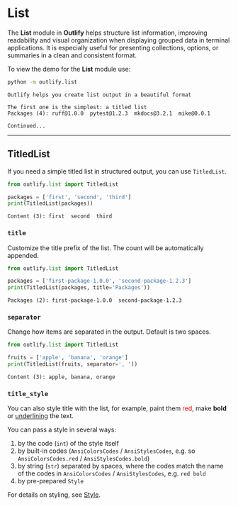 # List

The **List** module in **Outlify** helps structure list information, improving
readability and visual organization when displaying grouped data in
terminal applications. It is especially useful for presenting collections,
options, or summaries in a clean and consistent format.

To view the demo for the **List** module use:

```sh
python -m outlify.list
```

<div class="result" markdown>

```
Outlify helps you create list output in a beautiful format

The first one is the simplest: a titled list
Packages (4): ruff@1.0.0  pytest@1.2.3  mkdocs@3.2.1  mike@0.0.1

Continued...
```

</div>

---

## TitledList
If you need a simple titled list in structured output, you can use `TitledList`.

```python
from outlify.list import TitledList

packages = ['first', 'second', 'third']
print(TitledList(packages))
```

<div class="result" markdown>

```
Content (3): first  second  third
```

</div>

### `title`
Customize the title prefix of the list. The count will be automatically appended.

```python
from outlify.list import TitledList

packages = ['first-package-1.0.0', 'second-package-1.2.3']
print(TitledList(packages, title='Packages'))
```

<div class="result" markdown>

```
Packages (2): first-package-1.0.0  second-package-1.2.3
```

</div>

### `separator`
Change how items are separated in the output. Default is two spaces.

```python
from outlify.list import TitledList

fruits = ['apple', 'banana', 'orange']
print(TitledList(fruits, separator=', '))
```

<div class="result" markdown>

```
Content (3): apple, banana, orange
```

</div>

### `title_style`

You can also style title with the list, for example, 
paint them <span style="color: red;">red</span>, make **bold** or 
<span style="text-decoration: underline;">underlining</span> the text.

You can pass a style in several ways:

1. by the code (`int`) of the style itself
2. by built-in codes (`AnsiColorsCodes` / `AnsiStylesCodes`, e.g. so `AnsiColorsCodes.red` / `AnsiStylesCodes.bold`)
3. by string (`str`) separated by spaces, where the codes match the name of the codes in `AnsiColorsCodes` / `AnsiStylesCodes`,
e.g. `red bold`
4. by pre-prepared `Style`

For details on styling, see [Style](style.md).